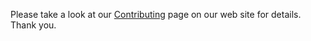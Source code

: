 Please take a look at our [Contributing](https://tinygo.org/docs/guides/contributing/) page on our web site for details. Thank you.
